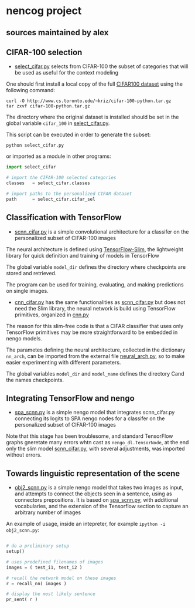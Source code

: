 # nencog project

## sources maintained by alex


## CIFAR-100 selection

*	[select_cifar.py](./select_cifar.py) selects from CIFAR-100 the subset
 	of categories that will be used as useful for the context modeling

One should first install a local copy of the full [CIFAR100 dataset](http://www.cs.toronto.edu/~kriz/)
using the following command:

```shell
curl -O http://www.cs.toronto.edu/~kriz/cifar-100-python.tar.gz
tar zxvf cifar-100-python.tar.gz
```

The directory where the original dataset is installed should be set in the
global variable `cifar_100` in [select_cifar.py](./select_cifar.py).

This script can be executed in order to generate the subset:

```shell
python select_cifar.py
```

or imported as a module in other programs:

```python
import select_cifar

# import the CIFAR-100 selected categories
classes   = select_cifar.classes

# import paths to the personalized CIFAR dataset
path      = select_cifar.cifar_sel
```

## Classification with TensorFlow

*	[scnn_cifar.py](./scnn_cifar.py) is a simple convolutional architecture
 	for a classifer on the personalized subset of CIFAR-100 images

The neural architecture is defined using
[TensorFlow-Slim](https://github.com/tensorflow/tensorflow/tree/master/tensorflow/contrib/slim),
the lightweight library for quick definition and training of models in TensorFlow

The global variable `model_dir` defines the directory where checkpoints are
stored and retrieved.

The program can be used for training, evaluating, and making predictions on
single images.

*	[cnn_cifar.py](./cnn_cifar.py) has the same functionalities as
 	[scnn_cifar.py](./scnn_cifar.py) but does not need the Slim library,
	the neural network is build using TensorFlow primitives, organized in
	[cnn.py](./cnn.py)

The reason for this slim-free code is that a CIFAR classifier that uses only
TensorFlow primitives may be more straightforward to be embedded in nengo
models.

The parametes defining the neural architecture, collected in the dictionary
`nn_arch`, can be imported from the external file [neural_arch.py](./neural_arch.py),
so to make easier experimenting with different parameters.

The global variables `model_dir` and `model_name` defines the directory Cand the
names checkpoints.

## Integrating TensorFlow and nengo

*	[spa_scnn.py](./spa_scnn.py) is a simple nengo model that integrates
	scnn_cifar.py connecting its logits to SPA nengo nodes
 	for a classifer on the personalized subset of CIFAR-100 images

Note that this stage has been troublesome, and standard TensorFlow graphs
gneretate many errors whtn cast as `nengo_dl.TensorNode`, at the end only the
slim model [scnn_cifar.py](./scnn_cifar.py), with several adjustments, was
imported without errors.

## Towards linguistic representation of the scene

*	[obj2_scnn.py](./obj2_scnn.py) is a simple nengo model that takes
	two images as input, and attempts to connect the objects seen in
	a sentence, using as connectors prepositions.
	It is based on [spa_scnn.py](./spa_scnn.py), with additional
	vocabularies, and the extension of the Tensorflow section to capture an
	arbitrary number of images


An example of usage, inside an intepreter, for example `ipython -i
obj2_scnn.py`:
```python

# do a preliminary setup
setup()

# uses predefined filenames of images
images = ( test_i1, test_i2 )

# recall the network model on these images
r = recall_nn( images )

# display the most likely sentence
pr_sent( r )
```

